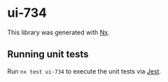 # ui-734

This library was generated with [Nx](https://nx.dev).

## Running unit tests

Run `nx test ui-734` to execute the unit tests via [Jest](https://jestjs.io).
